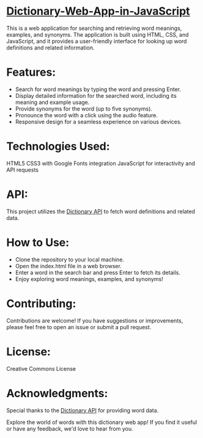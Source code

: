 # [Dictionary-Web-App-in-JavaScript](https://zak455.github.io/Dictionary-Web-App-in-JavaScript/)

This is a web application for searching and retrieving word meanings, examples, and synonyms. The application is built using HTML, CSS, and JavaScript, and it provides a user-friendly interface for looking up word definitions and related information.

# Features:

- Search for word meanings by typing the word and pressing Enter.
- Display detailed information for the searched word, including its meaning and example usage.
- Provide synonyms for the word (up to five synonyms).
- Pronounce the word with a click using the audio feature.
- Responsive design for a seamless experience on various devices.

# Technologies Used:

HTML5
CSS3 with Google Fonts integration
JavaScript for interactivity and API requests

# API:

This project utilizes the [Dictionary API](https://dictionaryapi.dev/) to fetch word definitions and related data.

# How to Use:

- Clone the repository to your local machine.
- Open the index.html file in a web browser.
- Enter a word in the search bar and press Enter to fetch its details.
- Enjoy exploring word meanings, examples, and synonyms!

# Contributing:

Contributions are welcome! If you have suggestions or improvements, please feel free to open an issue or submit a pull request.

# License:

Creative Commons License

# Acknowledgments:

Special thanks to the [Dictionary API](https://dictionaryapi.dev/) for providing word data.

Explore the world of words with this dictionary web app! If you find it useful or have any feedback, we'd love to hear from you.
